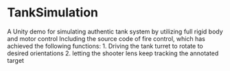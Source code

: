 # TankSimulation
A Unity demo for simulating authentic tank system by utilizing full rigid body and motor control 
Including the source code of fire control, which has achieved the following functions:
    1. Driving the tank turret to rotate to desired orientations
    2. letting the shooter lens keep tracking the annotated target
